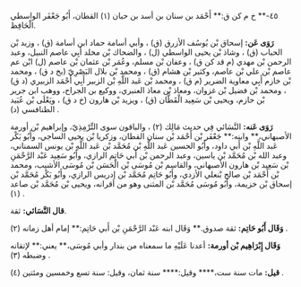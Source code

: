 ٤٥-** خ م كن ق:** أَحْمَد بن سنان بن أسد بن حبان (١) القطان، أَبُو جَعْفَر الواسطي الْحَافِظ.

**رَوَى عَن:** إسحاق بْن يُوسُف الأزرق (ق) ، وأبي أسامة حماد ابن أسامة (ق) ، وزيد بْن الحباب (ق) ، وشاذ بْن يحيى الواسطي (ل) ، والضحاك بْن مخلد أَبِي عاصم النبيل، وعبد الرحمن بْن مهدي (م قد كن ق) ، وعفان بْن مسلم، وعُمَر بْن عثمان بْن عاصم (ل) ابْن عم عاصم بْن علي بْن عاصم، وكثير بْن هشام (ق) ، ومحمد بْن بلال البَصْرِيّ (بخ د ق) ، ومحمد بْن خازم أَبِي معاوية الضرير (م ق) ، ومحمد بْن عَبد اللَّهِ بْن الزبير أَبِي أَحْمَد الزبيري (د ق) ، ومحمد بْن فضيل بْن غزوان، ومعاذ بْن معاذ العنبري، ووكيع بن الجراح، ووهب ابن جرير بْن حازم، ويحيى بْن سَعِيد الْقَطَّان (ق) ، ويزيد بْن هارون (خ د ق) ، ويَعْلَى بْن عُبَيد الطنافسي (د) .

**رَوَى عَنه:** النَّسَائي فِي حديث مَالِك (٢) ، والباقون سوى التِّرْمِذِيّ، وإبراهيم بْن أورمة الأصبهاني،** وابنه:** جَعْفَر بْن أَحْمَد بْن سنان القطان، وزكريا بْن يحيى الساجي، وأَبُو بَكْر عَبد اللَّهِ بْن أَبي داود، وأَبُو الحسين عَبد اللَّهِ بْن مُحَمَّد بْن عَبد اللَّهِ بْن يونس السمناني، وعبد الله بْن مُحَمَّد بْن ياسين، وعبد الرحمن بْن أَبي حَاتِم الرازي، وأَبُو سَعِيد عَبْد الرَّحْمَنِ بْن سَعِيد بْن هارون الأصبهاني، والقاسم بْن مُوسَى بْن الْحَسَن بْن مُوسَى الأشيب، ومحمد بْن أَحْمَد بْن صالح بْنعلي الأزدي، وأَبُو حَاتِم مُحَمَّد بْن إدريس الرازي، وأَبُو بَكْر مُحَمَّد بْن إسحاق بْن خزيمة، وأَبُو مُوسَى مُحَمَّد بْن المثنى وهو من أقرانه، ويحيى بْن مُحَمَّد بْن صاعد (١) .

**قال النَّسَائي:** ثقة.

**وَقَال أَبُو حَاتِم:** ثقة صدوق.** وَقَال ابنه عَبْد الرَّحْمَنِ بْن أَبي حَاتِم:** إمام أهل زمانه (٢) .

**وَقَال إِبْرَاهِيم بْن أورمة:** أعدنا عَلَيْهِ ما سمعناه من بندار وأبي مُوسَى،** يعني:** لإتقانه وضبطه (٣) .

**قيل:** مات سنة ست،**** وقيل:**** سنة ثمان، وقيل: سنة تسع وخمسين ومئتين (٤) .